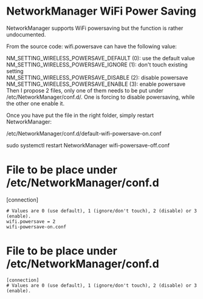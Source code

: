 # NetworkManager WiFi Power Saving
NetworkManager supports WiFi powersaving but the function is rather undocumented.

From the source code: wifi.powersave can have the following value:

NM_SETTING_WIRELESS_POWERSAVE_DEFAULT (0): use the default value\
NM_SETTING_WIRELESS_POWERSAVE_IGNORE (1): don't touch existing setting\
NM_SETTING_WIRELESS_POWERSAVE_DISABLE (2): disable powersave\
NM_SETTING_WIRELESS_POWERSAVE_ENABLE (3): enable powersave &nbsp;&nbsp;
Then I propose 2 files, only one of them needs to be put under /etc/NetworkManager/conf.d/.
One is forcing to disable powersaving, while the other one enable it.

Once you have put the file in the right folder, simply restart NetworkManager:

/etc/NetworkManager/conf.d/default-wifi-powersave-on.conf

sudo systemctl restart NetworkManager
wifi-powersave-off.conf
# File to be place under /etc/NetworkManager/conf.d
[connection]
```
# Values are 0 (use default), 1 (ignore/don't touch), 2 (disable) or 3 (enable).
wifi.powersave = 2
wifi-powersave-on.conf
```

# File to be place under /etc/NetworkManager/conf.d
```
[connection]
# Values are 0 (use default), 1 (ignore/don't touch), 2 (disable) or 3 (enable).
```
